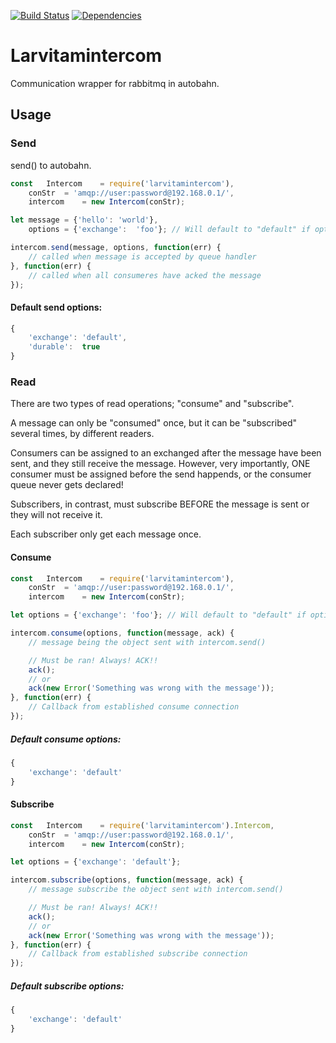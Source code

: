 [![Build Status](https://travis-ci.org/larvit/larvitamintercom.svg?branch=master)](https://travis-ci.org/larvit/larvitamintercom) [![Dependencies](https://david-dm.org/larvit/larvitamintercom.svg)](https://david-dm.org/larvit/larvitamintercom.svg)

# Larvitamintercom

Communication wrapper for rabbitmq in autobahn.

## Usage

### Send

send() to autobahn.

```javascript
const	Intercom	= require('larvitamintercom'),
	conStr	= 'amqp://user:password@192.168.0.1/',
	intercom	= new Intercom(conStr);

let	message	= {'hello':	'world'},
	options	= {'exchange':	'foo'}; // Will default to "default" if options is omitted

intercom.send(message, options, function(err) {
	// called when message is accepted by queue handler
}, function(err) {
	// called when all consumeres have acked the message
});
```

#### Default send options:

```javascript
{
	'exchange':	'default',
	'durable':	true
}
```

### Read

There are two types of read operations; "consume" and "subscribe".

A message can only be "consumed" once, but it can be "subscribed" several times, by different readers.

Consumers can be assigned to an exchanged after the message have been sent, and they still receive the message.
However, very importantly, ONE consumer must be assigned before the send happends, or the consumer queue never gets declared!

Subscribers, in contrast, must subscribe BEFORE the message is sent or they will not receive it.

Each subscriber only get each message once.

#### Consume

```javascript
const	Intercom	= require('larvitamintercom'),
	conStr	= 'amqp://user:password@192.168.0.1/',
	intercom	= new Intercom(conStr);

let options = {'exchange': 'foo'}; // Will default to "default" if options is omitted

intercom.consume(options, function(message, ack) {
	// message being the object sent with intercom.send()

	// Must be ran! Always! ACK!!
	ack();
	// or
	ack(new Error('Something was wrong with the message'));
}, function(err) {
	// Callback from established consume connection
});

```

##### Default consume options:

```javascript
{
	'exchange':	'default'
}
```

#### Subscribe

```javascript
const	Intercom	= require('larvitamintercom').Intercom,
	conStr	= 'amqp://user:password@192.168.0.1/',
	intercom	= new Intercom(conStr);

let options = {'exchange': 'default'};

intercom.subscribe(options, function(message, ack) {
	// message subscribe the object sent with intercom.send()

	// Must be ran! Always! ACK!!
	ack();
	// or
	ack(new Error('Something was wrong with the message'));
}, function(err) {
	// Callback from established subscribe connection
});
```

##### Default subscribe options:

```javascript
{
	'exchange':	'default'
}
```
